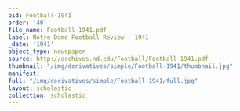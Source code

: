 ```yaml
---
pid: Football-1941
order: '40'
file_name: Football-1941.pdf
label: Notre Dame Football Review - 1941
_date: '1941'
object_type: newspaper
source: http://archives.nd.edu/Football/Football-1941.pdf
thumbnail: "/img/derivatives/simple/Football-1941/thumbnail.jpg"
manifest:
full: "/img/derivatives/simple/Football-1941/full.jpg"
layout: scholastic
collection: scholastic
---
```

